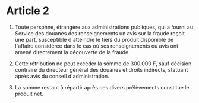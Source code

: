# Article 2

1. Toute personne, étrangère aux administrations publiques, qui a fourni au Service des douanes des renseignements un avis sur la fraude reçoit une part, susceptible d'atteindre le tiers du produit disponible de l'affaire considérée dans le cas où ses renseignements ou avis ont amené directement la découverte de la fraude.

2. Cette rétribution ne peut excéder la somme de 300.000 F, sauf décision contraire du directeur général des douanes et droits indirects, statuant après avis du conseil d'administration.

3. La somme restant à répartir après ces divers prélèvements constitue le produit net.
